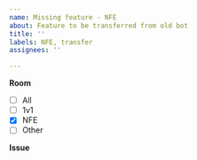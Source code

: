 ```yaml
---
name: Missing feature - NFE
about: Feature to be transferred from old bot
title: ''
labels: NFE, transfer
assignees: ''

---
```


__Room__
- [ ] All
- [ ] 1v1
- [x] NFE
- [ ] Other

__Issue__
